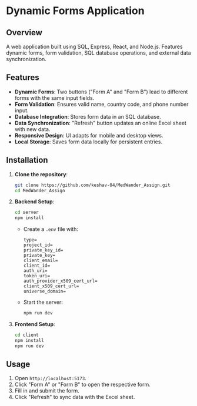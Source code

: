 # Dynamic Forms Application

## Overview

A web application built using SQL, Express, React, and Node.js. Features dynamic forms, form validation, SQL database operations, and external data synchronization.

## Features

- **Dynamic Forms**: Two buttons ("Form A" and "Form B") lead to different forms with the same input fields.
- **Form Validation**: Ensures valid name, country code, and phone number input.
- **Database Integration**: Stores form data in an SQL database.
- **Data Synchronization**: "Refresh" button updates an online Excel sheet with new data.
- **Responsive Design**: UI adapts for mobile and desktop views.
- **Local Storage**: Saves form data locally for persistent entries.

## Installation

1. **Clone the repository**:
    ```bash
    git clone https://github.com/keshav-04/MedWander_Assign.git
    cd MedWander_Assign
    ```

2. **Backend Setup**:
    ```bash
    cd server
    npm install
    ```
    - Create a `.env` file with:
        ```plaintext
        type=
        project_id=
        private_key_id=
        private_key=
        client_email=
        client_id=
        auth_uri=
        token_uri=
        auth_provider_x509_cert_url=
        client_x509_cert_url=
        universe_domain=
        ```
    - Start the server:
        ```bash
        npm run dev
        ```

3. **Frontend Setup**:
    ```bash
    cd client
    npm install
    npm run dev
    ```

## Usage

1. Open `http://localhost:5173`.
2. Click "Form A" or "Form B" to open the respective form.
3. Fill in and submit the form.
4. Click "Refresh" to sync data with the Excel sheet.
